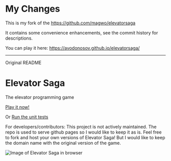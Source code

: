 My Changes
==========
This is my fork of the https://github.com/magwo/elevatorsaga

It contains some convenience enhancements,
see the commit history for descriptions.

You can play it here:
<https://avodonosov.github.io/elevatorsaga/>


--------------------------------

Original README


Elevator Saga
===================
The elevator programming game

[Play it now!](http://play.elevatorsaga.com/)

Or [Run the unit tests](http://play.elevatorsaga.com/test/)

For developers/contributors: This project is not actively maintained. The repo is used to serve github pages so I would like to keep it as is. Feel free to fork and host your own versions of Elevator Saga! But I would like to keep the domain name with the original version of the game.

![Image of Elevator Saga in browser](https://raw.githubusercontent.com/magwo/elevatorsaga/master/images/screenshot.png)
